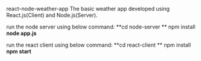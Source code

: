 react-node-weather-app
The basic weather app developed using React.js(Client) and Node.js(Server).

run the node server using below command:
**cd node-server **
npm install
**node app.js**

run the react client using below command:
**cd react-client **
npm install 
**npm start**
